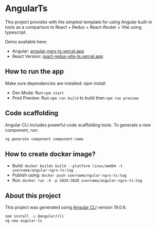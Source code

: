 # AngularTs
This project provides with the simplest template for using Angular built-in tools as a comparison to React + Redux + React-Router + Vite using typescript.

Demo available here:
- Angular: [angular-ngrx-ts.vercel.app](https://angular-ngrx-ts.vercel.app/)
- React Version: [react-redux-vite-ts.vercel.app](https://react-redux-vite-ts.vercel.app/)

## How to run the app
Make sure dependencies are installed: npm install

- Dev Mode: Run `npm start`
- Prod Preview: Run `npm run build` to build then `npm run preview`

## Code scaffolding
Angular CLI includes powerful code scaffolding tools. To generate a new component, run:

```bash
ng generate component component-name
```

## How to create docker image?

- Build: `docker buildx build --platform linux/amd64 -t username/angular-ngrx-ts:tag .`
- Publish using: `docker push username/ngular-ngrx-ts:tag`
- Run: `docker run -d -p 3020:3020 username/angular-ngrx-ts:tag`

## About this project
This project was generated using [Angular CLI](https://github.com/angular/angular-cli) version 19.0.6.
```sh
npm install -g @angular/cli
ng new angular-ts
```